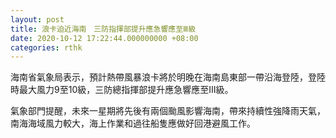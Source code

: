 ```yaml
---
layout: post
title: 浪卡迫近海南　三防指揮部提升應急響應至Ⅲ級
date: 2020-10-12 17:22:44.000000000 +08:00
categories: rthk
---
```


海南省氣象局表示，預計熱帶風暴浪卡將於明晚在海南島東部一帶沿海登陸，登陸時最大風力9至10級，三防總指揮部提升應急響應至Ⅲ級。

氣象部門提醒，未來一星期將先後有兩個颱風影響海南，帶來持續性強降雨天氣，南海海域風力較大，海上作業和過往船隻應做好回港避風工作。
